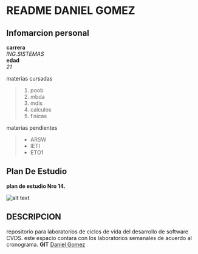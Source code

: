 # README DANIEL GOMEZ

## Infomarcion personal

  **carrera** \
   *ING.SISTEMAS* \
  **edad** \
    *21*

  materias cursadas
  
 > 1. poob
 > 2. mbda
 > 3. mdis
 > 4. calculos
 > 5. fisicas
 
 materias pendientes
  
 > * ARSW
 > * IETI
 > * ETO1
  
## Plan De Estudio

  **plan de estudio Nro 14.**
  
  ![alt text](https://www.escuelaing.edu.co/escuela/planesEstudio/img/sistemas/planANTESde2018-2.pdf.png) 
  
  
## DESCRIPCION
  repositorio para laboratorios de ciclos de vida del desarrollo de software CVDS. este espacio contara con los laboratorios semanales de acuerdo al cronograma.
  **GIT** [Daniel Gomez](https://github.com/danielGomez1703/CVDS)
